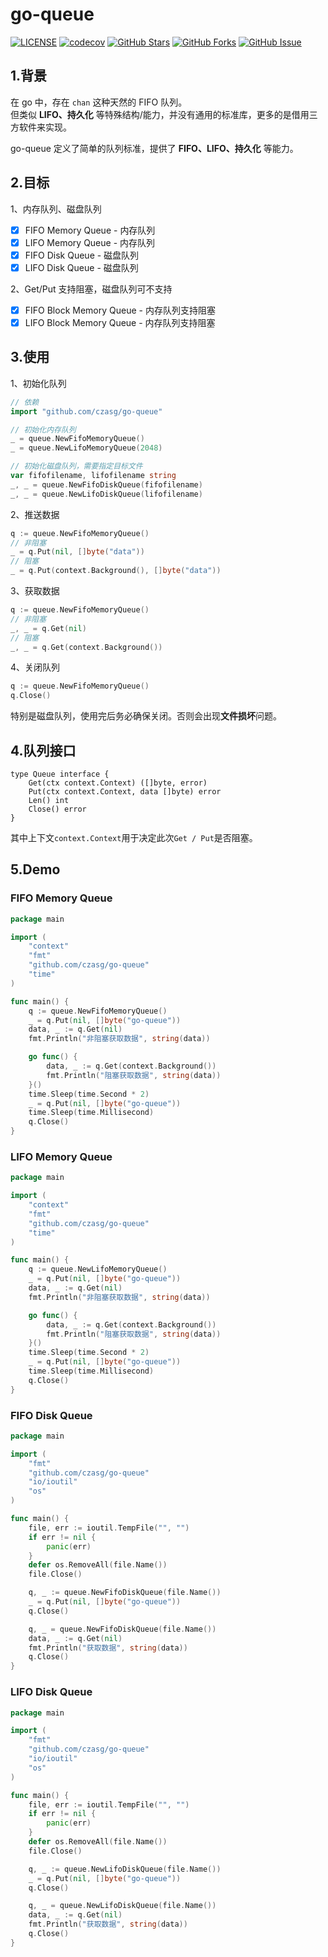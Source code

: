 # go-queue
[![LICENSE](https://img.shields.io/github/license/mashape/apistatus.svg?style=flat-square&label=License)](https://github.com/czasg/go-queue/blob/master/LICENSE)
[![codecov](https://codecov.io/gh/czasg/go-queue/branch/main/graph/badge.svg?token=GMXXOKC4P8)](https://codecov.io/gh/czasg/go-queue)
[![GitHub Stars](https://img.shields.io/github/stars/czasg/go-queue.svg?style=flat-square&label=Stars&logo=github)](https://github.com/czasg/go-queue/stargazers)
[![GitHub Forks](https://img.shields.io/github/forks/czasg/go-queue.svg?style=flat-square&label=Forks&logo=github)](https://github.com/czasg/go-queue/network/members)
[![GitHub Issue](https://img.shields.io/github/issues/czasg/go-queue.svg?style=flat-square&label=Issues&logo=github)](https://github.com/czasg/go-queue/issues)

## 1.背景
在 go 中，存在 `chan` 这种天然的 FIFO 队列。  
但类似 **LIFO、持久化** 等特殊结构/能力，并没有通用的标准库，更多的是借用三方软件来实现。 
 
go-queue 定义了简单的队列标准，提供了 **FIFO、LIFO、持久化** 等能力。

## 2.目标
1、内存队列、磁盘队列  
- [x] FIFO Memory Queue - 内存队列
- [x] LIFO Memory Queue - 内存队列
- [x] FIFO Disk Queue - 磁盘队列
- [x] LIFO Disk Queue - 磁盘队列

2、Get/Put 支持阻塞，磁盘队列可不支持
- [x] FIFO Block Memory Queue - 内存队列支持阻塞
- [x] LIFO Block Memory Queue - 内存队列支持阻塞

## 3.使用
1、初始化队列
```go
// 依赖
import "github.com/czasg/go-queue"

// 初始化内存队列
_ = queue.NewFifoMemoryQueue() 
_ = queue.NewLifoMemoryQueue(2048) 

// 初始化磁盘队列，需要指定目标文件
var fifofilename, lifofilename string
_, _ = queue.NewFifoDiskQueue(fifofilename)
_, _ = queue.NewLifoDiskQueue(lifofilename)
```

2、推送数据
```go
q := queue.NewFifoMemoryQueue() 
// 非阻塞
_ = q.Put(nil, []byte("data"))
// 阻塞
_ = q.Put(context.Background(), []byte("data"))
```

3、获取数据
```go
q := queue.NewFifoMemoryQueue() 
// 非阻塞
_, _ = q.Get(nil)
// 阻塞
_, _ = q.Get(context.Background())
```

4、关闭队列
```go
q := queue.NewFifoMemoryQueue() 
q.Close()
```
特别是磁盘队列，使用完后务必确保关闭。否则会出现**文件损坏**问题。

## 4.队列接口
```
type Queue interface {
    Get(ctx context.Context) ([]byte, error)
    Put(ctx context.Context, data []byte) error
    Len() int
    Close() error
}
```
其中上下文`context.Context`用于决定此次`Get / Put`是否阻塞。

## 5.Demo
### FIFO Memory Queue
```go
package main

import (
    "context"
    "fmt"
    "github.com/czasg/go-queue"
    "time"
)

func main() {
    q := queue.NewFifoMemoryQueue()
    _ = q.Put(nil, []byte("go-queue"))
    data, _ := q.Get(nil)
    fmt.Println("非阻塞获取数据", string(data))

    go func() {
        data, _ := q.Get(context.Background())
        fmt.Println("阻塞获取数据", string(data))
    }()
    time.Sleep(time.Second * 2)
    _ = q.Put(nil, []byte("go-queue"))
    time.Sleep(time.Millisecond)
    q.Close()
}
```

### LIFO Memory Queue
```go
package main

import (
    "context"
    "fmt"
    "github.com/czasg/go-queue"
    "time"
)

func main() {
    q := queue.NewLifoMemoryQueue()
    _ = q.Put(nil, []byte("go-queue"))
    data, _ := q.Get(nil)
    fmt.Println("非阻塞获取数据", string(data))

    go func() {
        data, _ := q.Get(context.Background())
        fmt.Println("阻塞获取数据", string(data))
    }()
    time.Sleep(time.Second * 2)
    _ = q.Put(nil, []byte("go-queue"))
    time.Sleep(time.Millisecond)
    q.Close()
}
```

### FIFO Disk Queue
```go
package main

import (
    "fmt"
    "github.com/czasg/go-queue"
    "io/ioutil"
    "os"
)

func main() {
    file, err := ioutil.TempFile("", "")
    if err != nil {
        panic(err)
    }
    defer os.RemoveAll(file.Name())
    file.Close()

    q, _ := queue.NewFifoDiskQueue(file.Name())
    _ = q.Put(nil, []byte("go-queue"))
    q.Close()

    q, _ = queue.NewFifoDiskQueue(file.Name())
    data, _ := q.Get(nil)
    fmt.Println("获取数据", string(data))
    q.Close()
}
```

### LIFO Disk Queue
```go
package main

import (
    "fmt"
    "github.com/czasg/go-queue"
    "io/ioutil"
    "os"
)

func main() {
    file, err := ioutil.TempFile("", "")
    if err != nil {
        panic(err)
    }
    defer os.RemoveAll(file.Name())
    file.Close()

    q, _ := queue.NewLifoDiskQueue(file.Name())
    _ = q.Put(nil, []byte("go-queue"))
    q.Close()

    q, _ = queue.NewLifoDiskQueue(file.Name())
    data, _ := q.Get(nil)
    fmt.Println("获取数据", string(data))
    q.Close()
}
```
